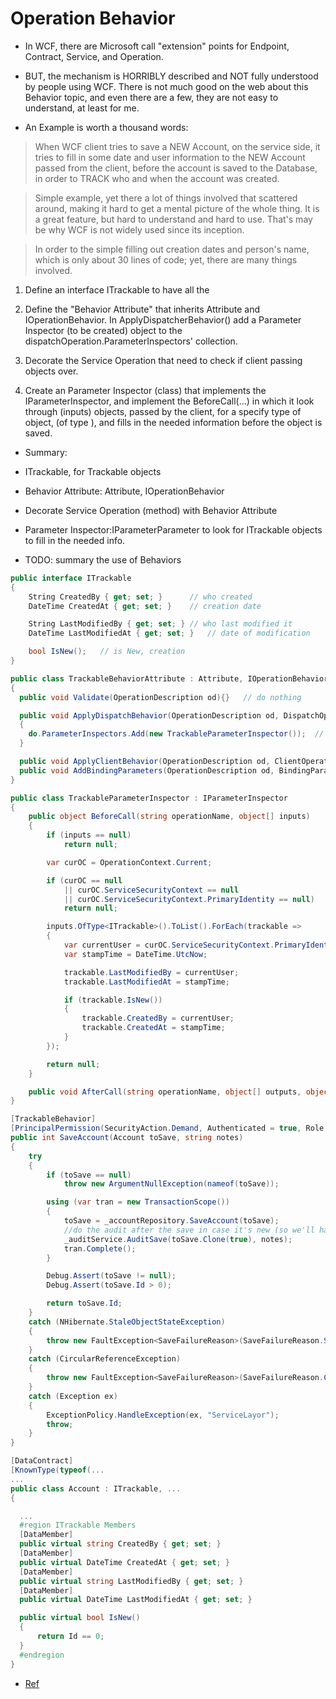 Operation Behavior
===

- In WCF, there are Microsoft call "extension" points for Endpoint, Contract, Service, and Operation.
- BUT, the mechanism is HORRIBLY described and NOT fully understood by people using WCF. There is not much good on the web about this Behavior topic, and even there are a few, they are not easy to understand, at least for me.



- An Example is worth a thousand words:

> When WCF client tries to save a NEW Account, on the service side, it tries to fill in some date and user information to the NEW Account passed from the client, before the account is saved to the Database, in order to TRACK who and when the account was created.

> Simple example, yet there a lot of things involved that scattered around, making it hard to get a mental picture of the whole thing. It is a great feature, but hard to understand and hard to use. That's may be why WCF is not widely used since its inception.

> In order to the simple filling out creation dates and person's name, which is only about 30 lines of code; yet, there are many things involved.

1. Define an interface ITrackable to have all the 

2. Define the "Behavior Attribute" that inherits Attribute and IOperationBehavior. In ApplyDispatcherBehavior() add a Parameter Inspector (to be created) object to the dispatchOperation.ParameterInspectors' collection.

3. Decorate the Service Operation that need to check if client passing <ITrackable> objects over.

4. Create an Parameter Inspector (class) that implements the IParameterInspector, and implement the BeforeCall(...) in which it look through (inputs) objects, passed by the client, for a specify type of object, (of type <ITrackable>), and fills in the needed information before the <ITrackable> object is saved.

- Summary:

- ITrackable, for Trackable objects
- Behavior Attribute: Attribute, IOperationBehavior
- Decorate Service Operation (method) with Behavior Attribute
- Parameter Inspector:IParameterParameter to look for ITrackable objects to fill in the needed info.

- TODO: summary the use of Behaviors

```csharp
public interface ITrackable
{
    String CreatedBy { get; set; }      // who created
    DateTime CreatedAt { get; set; }    // creation date

    String LastModifiedBy { get; set; } // who last modified it
    DateTime LastModifiedAt { get; set; }   // date of modification

    bool IsNew();   // is New, creation
}
```

```csharp
public class TrackableBehaviorAttribute : Attribute, IOperationBehavior
{
  public void Validate(OperationDescription od){}   // do nothing

  public void ApplyDispatchBehavior(OperationDescription od, DispatchOperation do)
  {
    do.ParameterInspectors.Add(new TrackableParameterInspector());  // add parameter inspector
  }

  public void ApplyClientBehavior(OperationDescription od, ClientOperation co){}// do nothing
  public void AddBindingParameters(OperationDescription od, BindingParameterCollection bp){}// do nothing
}

```

```csharp
public class TrackableParameterInspector : IParameterInspector 
{
    public object BeforeCall(string operationName, object[] inputs)
    {
        if (inputs == null)
            return null;

        var curOC = OperationContext.Current; 

        if (curOC == null
            || curOC.ServiceSecurityContext == null
            || curOC.ServiceSecurityContext.PrimaryIdentity == null)
            return null;

        inputs.OfType<ITrackable>().ToList().ForEach(trackable => 
        { 
            var currentUser = curOC.ServiceSecurityContext.PrimaryIdentity.Name;
            var stampTime = DateTime.UtcNow;

            trackable.LastModifiedBy = currentUser;
            trackable.LastModifiedAt = stampTime;

            if (trackable.IsNew())
            {
                trackable.CreatedBy = currentUser;
                trackable.CreatedAt = stampTime;
            }
        });

        return null;
    }

    public void AfterCall(string operationName, object[] outputs, object returnValue, object correlationState){}
}

```

```csharp
[TrackableBehavior]
[PrincipalPermission(SecurityAction.Demand, Authenticated = true, Role = AppRoles.AssignmentMakers)]
public int SaveAccount(Account toSave, string notes)
{
    try
    {
        if (toSave == null)
            throw new ArgumentNullException(nameof(toSave));

        using (var tran = new TransactionScope())
        {
            toSave = _accountRepository.SaveAccount(toSave);
            //do the audit after the save in case it's new (so we'll have an id)
            _auditService.AuditSave(toSave.Clone(true), notes);
            tran.Complete();
        }

        Debug.Assert(toSave != null);
        Debug.Assert(toSave.Id > 0);

        return toSave.Id;
    }
    catch (NHibernate.StaleObjectStateException)
    {
        throw new FaultException<SaveFailureReason>(SaveFailureReason.StaleObject);
    }
    catch (CircularReferenceException)
    {
        throw new FaultException<SaveFailureReason>(SaveFailureReason.CircularReference);
    }
    catch (Exception ex)
    {
        ExceptionPolicy.HandleException(ex, "ServiceLayor");
        throw;
    }
}
```

```csharp
[DataContract]
[KnownType(typeof(...
...
public class Account : ITrackable, ...
{

  ...
  #region ITrackable Members
  [DataMember]
  public virtual string CreatedBy { get; set; }
  [DataMember]
  public virtual DateTime CreatedAt { get; set; }
  [DataMember]
  public virtual string LastModifiedBy { get; set; }
  [DataMember]
  public virtual DateTime LastModifiedAt { get; set; }

  public virtual bool IsNew()
  {
      return Id == 0;
  }
  #endregion
}
```



- [Ref](https://docs.microsoft.com/en-us/archive/blogs/carlosfigueira/wcf-extensibility-ioperationbehavior)